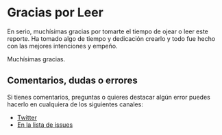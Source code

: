# Gracias por Leer

En serio, muchísimas gracias por tomarte el tiempo de ojear o leer este reporte. Ha tomado algo de tiempo y dedicación crearlo y todo fue hecho con las mejores intenciones y empeño.

Muchísimas gracias.

## Comentarios, dudas o errores

Si tienes comentarios, preguntas o quieres destacar algún error puedes hacerlo en cualquiera de los siguientes canales:

- [Twitter](https://leanpub.com/herramientas-video-llamada-web)
- [En la lista de issues](https://github.com/devaspros/evaluacion-video-llamada-web/issues)
